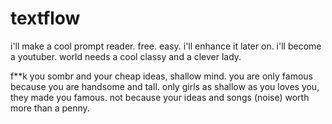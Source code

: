# textflow
i'll make a cool prompt reader. free. easy. i'll enhance it later on.
i'll become a youtuber. world needs a cool classy and a clever lady. 

f**k you sombr and your cheap ideas, shallow mind. you are only famous because you are handsome and tall. only girls as shallow as you loves you, they made you famous. not because your ideas and songs (noise) worth more than a penny.
